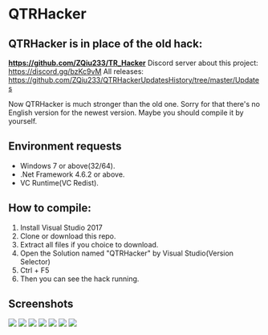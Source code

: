 # QTRHacker
## QTRHacker is in place of the old hack: 
**https://github.com/ZQiu233/TR_Hacker**
Discord server about this project: https://discord.gg/bzKc9vM
All releases: https://github.com/ZQiu233/QTRHackerUpdatesHistory/tree/master/Updates

Now QTRHacker is much stronger than the old one.
Sorry for that there's no English version for the newest version.
Maybe you should compile it by yourself.

## Environment requests
* Windows 7 or above(32/64).
* .Net Framework 4.6.2 or above.
* VC Runtime(VC Redist).

## How to compile:
1. Install Visual Studio 2017
2. Clone or download this repo.
3. Extract all files if you choice to download.
4. Open the Solution named "QTRHacker" by Visual Studio(Version Selector)
5. Ctrl + F5
6. Then you can see the hack running.

## Screenshots
![](./Screenshots/1.png)
![](./Screenshots/2.png)
![](./Screenshots/3.png)
![](./Screenshots/4.png)
![](./Screenshots/5.png)
![](./Screenshots/6.png)
![](./Screenshots/7.png)
